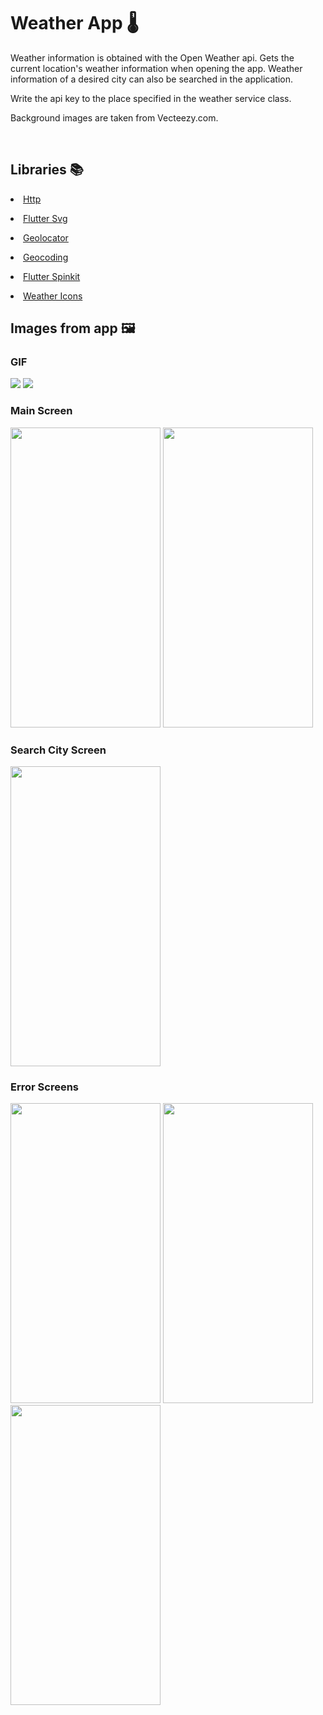 # Weather App 🌡

Weather information is obtained with the Open Weather api. Gets the current location's weather information when opening the app. Weather information of a desired city can also be searched in the application.

Write the api key to the place specified in the weather service class.

Background images are taken from Vecteezy.com.

<br/>

## Libraries 📚
[<li>Http</li>](https://pub.dev/packages/http)

[<li>Flutter Svg</li>](https://pub.dev/packages/flutter_svg)

[<li>Geolocator</li>](https://pub.dev/packages/geolocator)

[<li>Geocoding</li>](https://pub.dev/packages/geocoding)

[<li>Flutter Spinkit</li>](https://pub.dev/packages/flutter_spinkit)

[<li>Weather Icons</li>](https://pub.dev/packages/weather_icons)

## Images from app 🖼

### GIF
![](https://media.giphy.com/media/HOUp6jZGwZXI6JYLbv/giphy.gif)
![](https://media.giphy.com/media/E3t8eAmuXzJ4kCFwfL/giphy.gif)
<p float="left" />

### Main Screen
<p align="left" width="100%">
  <img src="https://user-images.githubusercontent.com/73544434/145066011-edd887ce-7dd3-467b-b495-21d532b8a440.png" width="240" height="480" />
  <img src="https://user-images.githubusercontent.com/73544434/145066019-e1067959-86b8-4db0-ab3b-b6dd29aa866e.png" width="240" height="480" />
</p>

### Search City Screen
<p align="left" width="100%">
  <img src="https://user-images.githubusercontent.com/73544434/145066060-a845d50e-a115-4e6b-bda8-aa9852693f93.png" width="240" height="480" />
</p>

### Error Screens
<p align="left" width="100%">
  <img src="https://user-images.githubusercontent.com/73544434/145232012-c1099c58-d1d4-47b9-a69c-558cde664f34.png" width="240" height="480" />
  <img src="https://user-images.githubusercontent.com/73544434/145066056-19cc2b89-52f0-47a0-929b-cd335791861c.png" width="240" height="480" />
  <img src="https://user-images.githubusercontent.com/73544434/145066031-79ee6968-9a2f-42a9-8a22-78d67e9f43ad.png" width="240" height="480" />
</p>



